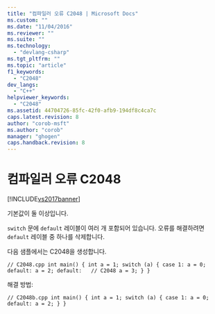 ```yaml
---
title: "컴파일러 오류 C2048 | Microsoft Docs"
ms.custom: ""
ms.date: "11/04/2016"
ms.reviewer: ""
ms.suite: ""
ms.technology: 
  - "devlang-csharp"
ms.tgt_pltfrm: ""
ms.topic: "article"
f1_keywords: 
  - "C2048"
dev_langs: 
  - "C++"
helpviewer_keywords: 
  - "C2048"
ms.assetid: 44704726-85fc-42f0-afb9-194df8c4ca7c
caps.latest.revision: 8
author: "corob-msft"
ms.author: "corob"
manager: "ghogen"
caps.handback.revision: 8
---
```

# 컴파일러 오류 C2048
[!INCLUDE[vs2017banner](../../assembler/inline/includes/vs2017banner.md)]

기본값이 둘 이상입니다.  
  
 `switch` 문에 `default` 레이블이 여러 개 포함되어 있습니다. 오류를 해결하려면 `default` 레이블 중 하나를 삭제합니다.  
  
 다음 샘플에서는 C2048을 생성합니다.  
  
```  
// C2048.cpp int main() { int a = 1; switch (a) { case 1: a = 0; default: a = 2; default:   // C2048 a = 3; } }  
```  
  
 해결 방법:  
  
```  
// C2048b.cpp int main() { int a = 1; switch (a) { case 1: a = 0; default: a = 2; } }  
```